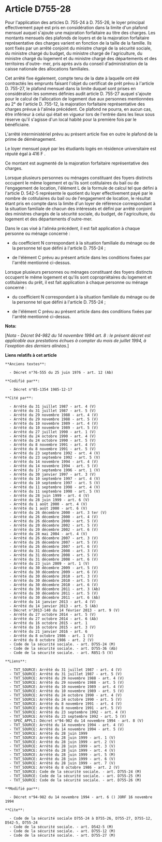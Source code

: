 # Article D755-28

Pour l'application des articles D. 755-24 à D. 755-26, le loyer principal effectivement payé est pris en considération dans
la limite d'un plafond mensuel auquel s'ajoute une majoration forfaitaire au titre des charges. Les montants mensuels des
plafonds de loyers et de la majoration forfaitaire représentative des charges varient en fonction de la taille de la famille.
Ils sont fixés par un arrêté conjoint du ministre chargé de la sécurité sociale, du ministre chargé du budget, du ministre
chargé de l'agriculture, du ministre chargé du logement et du ministre chargé des départements et des territoires d'outre-
mer, pris après avis du conseil d'administration de la caisse nationale des allocations familiales. 

Cet arrêté fixe également, compte tenu de la date à laquelle ont été contractés les emprunts faisant l'objet du certificat de
prêt prévu à l'article D. 755-27, le plafond mensuel dans la limite duquel sont prises en considération les sommes définies
audit article D. 755-27 auquel s'ajoute pour le calcul de l'allocation de logement due aux personnes mentionnées au 2° de
l'article D. 755-12, la majoration forfaitaire représentative des charges prévue à l'alinéa précédent. Ce plafond ne pourra,
en aucun cas, être inférieur à celui qui était en vigueur lors de l'entrée dans les lieux sous réserve qu'il s'agisse d'un
local habité pour la première fois par le bénéficiaire. 

L'arrêté interministériel prévu au présent article fixe en outre le plafond de la prime de déménagement. 

Le loyer mensuel payé par les étudiants logés en résidence universitaire est réputé égal à 416 F   . 

Ce montant est augmenté de la majoration forfaitaire représentative des charges. 

Lorsque plusieurs personnes ou ménages constituant des foyers distincts occupent le même logement et qu'ils sont cotitulaires
du bail ou de l'engagement de location, l'élément L de la formule de calcul tel que défini à l'article D. 542-5 représente le
quotient du loyer effectivement payé par le nombre de cotitulaires du bail ou de l'engagement de location, le résultat étant
pris en compte dans la limite d'un loyer de référence correspondant à la situation familiale de chacun des intéressés et
défini par arrêté conjoint des ministres chargés de la sécurité sociale, du budget, de l'agriculture, du logement et des
départements d'outre-mer. 

Dans le cas visé à l'alinéa précédent, il est fait application à chaque personne ou ménage concerné :

- du coefficient N correspondant à la situation familiale du ménage ou de la personne tel que défini à l'article D. 755-24 ;

- de l'élément C prévu au présent article dans les conditions fixées par l'arrêté mentionné ci-dessus. 

Lorsque plusieurs personnes ou ménages constituant des foyers distincts occupent le même logement et qu'ils sont
copropriétaires du logement et cotitulaires du prêt, il est fait application à chaque personne ou ménage concerné :

- du coefficient N correspondant à la situation familiale du ménage ou de la personne tel que défini à l'article D. 755-24 ;

- de l'élément C prévu au présent article dans des conditions fixées par l'arrêté mentionné ci-dessus.

**Nota:**

[*Nota - Décret 94-982 du 14 novembre 1994 art. 8 : le présent décret est applicable aux prestations échues à compter du mois
de juillet 1994, à l'exeption des derniers alinéas.*]

**Liens relatifs à cet article**

	**Anciens textes**:

	  - Décret n°76-555 du 25 juin 1976 - art. 12 (Ab)

	**Codifié par**:

	  - Décret n°85-1354 1985-12-17

	**Cité par**:

	  - Arrêté du 31 juillet 1987 - art. 4 (V)
	  - Arrêté du 31 juillet 1987 - art. 5 (V)
	  - Arrêté du 29 novembre 1988 - art. 4 (V)
	  - Arrêté du 29 novembre 1988 - art. 5 (V)
	  - Arrêté du 10 novembre 1989 - art. 4 (V)
	  - Arrêté du 10 novembre 1989 - art. 5 (V)
	  - Arrêté du 27 juillet 1990 - art. 1 (V)
	  - Arrêté du 24 octobre 1990 - art. 4 (V)
	  - Arrêté du 24 octobre 1990 - art. 5 (V)
	  - Arrêté du 8 novembre 1991 - art. 4 (V)
	  - Arrêté du 8 novembre 1991 - art. 5 (V)
	  - Arrêté du 23 septembre 1992 - art. 4 (V)
	  - Arrêté du 23 septembre 1992 - art. 5 (V)
	  - Arrêté du 14 novembre 1994 - art. 4 (V)
	  - Arrêté du 14 novembre 1994 - art. 5 (V)
	  - Arrêté du 17 septembre 1996 - art. 1 (V)
	  - Arrêté du 30 janvier 1997 - art. 3 (V)
	  - Arrêté du 10 septembre 1997 - art. 4 (V)
	  - Arrêté du 10 septembre 1997 - art. 5 (V)
	  - Arrêté du 11 septembre 1998 - art. 4 (V)
	  - Arrêté du 11 septembre 1998 - art. 5 (V)
	  - Arrêté du 28 juin 1999 - art. 4 (V)
	  - Arrêté du 28 juin 1999 - art. 6 (V)
	  - Arrêté du 1 août 2000 - art. 4 (V)
	  - Arrêté du 1 août 2000 - art. 6 (V)
	  - Arrêté du 26 décembre 2000 - art. 3 ter (V)
	  - Arrêté du 26 décembre 2000 - art. 4 (V)
	  - Arrêté du 26 décembre 2000 - art. 5 (V)
	  - Arrêté du 20 décembre 2002 - art. 5 (V)
	  - Arrêté du 20 décembre 2002 - art. 6 (V)
	  - Arrêté du 28 mai 2004 - art. 4 (V)
	  - Arrêté du 26 décembre 2007 - art. 3 (V)
	  - Arrêté du 26 décembre 2007 - art. 5 (V)
	  - Arrêté du 26 décembre 2007 - art. 6 (V)
	  - Arrêté du 31 décembre 2008 - art. 3 (V)
	  - Arrêté du 31 décembre 2008 - art. 5 (V)
	  - Arrêté du 31 décembre 2008 - art. 6 (V)
	  - Arrêté du 23 juin 2009 - art. 1 (V)
	  - Arrêté du 30 décembre 2009 - art. 5 (V)
	  - Arrêté du 30 décembre 2009 - art. 6 (V)
	  - Arrêté du 30 décembre 2010 - art. 3 (V)
	  - Arrêté du 30 décembre 2010 - art. 5 (V)
	  - Arrêté du 30 décembre 2010 - art. 6 (V)
	  - Arrêté du 30 décembre 2011 - art. 3 (Ab)
	  - Arrêté du 30 décembre 2011 - art. 5 (V)
	  - Arrêté du 30 décembre 2011 - art. 6 (Ab)
	  - Arrêté du 14 janvier 2013 - art. 4 (V)
	  - Arrêté du 14 janvier 2013 - art. 5 (Ab)
	  - Décret n°2013-140 du 14 février 2013 - art. 9 (V)
	  - Arrêté du 27 octobre 2014 - art. 5 (V)
	  - Arrêté du 27 octobre 2014 - art. 6 (Ab)
	  - Arrêté du 16 octobre 2015 - art. 1
	  - Arrêté du 16 octobre 2015 - art. 3 (V)
	  - Arrêté du 21 janvier 2016 - art. 6
	  - Arrêté du 8 octobre 1986 - art. 1 (V)
	  - Arrêté du 8 octobre 1986 - art. 2 (V)
	  - Code de la sécurité sociale. - art. D755-24 (M)
	  - Code de la sécurité sociale. - art. D755-36 (Ab)
	  - Code de la sécurité sociale. - art. R851-5 (V)

	**Liens**:

	  - TXT_SOURCE: Arrêté du 31 juillet 1987 - art. 4 (V)
	  - TXT_SOURCE: Arrêté du 31 juillet 1987 - art. 5 (V)
	  - TXT_SOURCE: Arrêté du 29 novembre 1988 - art. 4 (V)
	  - TXT_SOURCE: Arrêté du 29 novembre 1988 - art. 5 (V)
	  - TXT_SOURCE: Arrêté du 10 novembre 1989 - art. 4 (V)
	  - TXT_SOURCE: Arrêté du 10 novembre 1989 - art. 5 (V)
	  - TXT_SOURCE: Arrêté du 24 octobre 1990 - art. 4 (V)
	  - TXT_SOURCE: Arrêté du 24 octobre 1990 - art. 5 (V)
	  - TXT_SOURCE: Arrêté du 8 novembre 1991 - art. 4 (V)
	  - TXT_SOURCE: Arrêté du 8 novembre 1991 - art. 5 (V)
	  - TXT_SOURCE: Arrêté du 23 septembre 1992 - art. 4 (V)
	  - TXT_SOURCE: Arrêté du 23 septembre 1992 - art. 5 (V)
	  - SPEC_APPLI: Décret n°94-982 du 14 novembre 1994 - art. 8 (V)
	  - TXT_SOURCE: Arrêté du 14 novembre 1994 - art. 4 (V)
	  - TXT_SOURCE: Arrêté du 14 novembre 1994 - art. 5 (V)
	  - TXT_SOURCE: Arrêté du 28 juin 1999
	  - TXT_SOURCE: Arrêté du 28 juin 1999 - art. 1 (V)
	  - TXT_SOURCE: Arrêté du 28 juin 1999 - art. 2 (V)
	  - TXT_SOURCE: Arrêté du 28 juin 1999 - art. 3 (V)
	  - TXT_SOURCE: Arrêté du 28 juin 1999 - art. 4 (V)
	  - TXT_SOURCE: Arrêté du 28 juin 1999 - art. 5 (M)
	  - TXT_SOURCE: Arrêté du 28 juin 1999 - art. 6 (V)
	  - TXT_SOURCE: Arrêté du 28 juin 1999 - art. 7 (V)
	  - TXT_SOURCE: Arrêté du 8 octobre 1986 - art. 2 (V)
	  - TXT_SOURCE: Code de la sécurité sociale. - art. D755-24 (M)
	  - TXT_SOURCE: Code de la sécurité sociale. - art. D755-25 (M)
	  - TXT_SOURCE: Code de la sécurité sociale. - art. D755-26 (M)

	**Modifié par**:

	  - Décret n°94-982 du 14 novembre 1994 - art. 6 () JORF 16 novembre 1994

	**Cite**:

	  - Code de la sécurité sociale D755-24 à D755-26, D755-27, D755-12, D542-5, D755-24
	  - Code de la sécurité sociale. - art. D542-5 (M)
	  - Code de la sécurité sociale. - art. D755-12 (M)
	  - Code de la sécurité sociale. - art. D755-27 (M)
